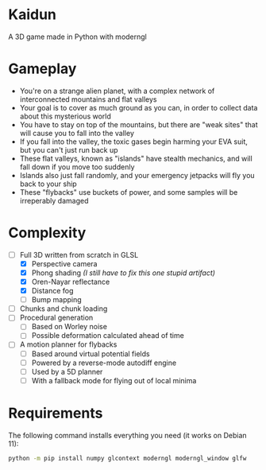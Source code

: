 # Kaidun
A 3D game made in Python with moderngl

# Gameplay

- You're on a strange alien planet, with a complex network of interconnected mountains and flat valleys
- Your goal is to cover as much ground as you can, in order to collect data about this mysterious world
- You have to stay on top of the mountains, but there are "weak sites" that will cause you to fall into the valley
- If you fall into the valley, the toxic gases begin harming your EVA suit, but you can't just run back up
- These flat valleys, known as "islands" have stealth mechanics, and will fall down if you move too suddenly
- Islands also just fall randomly, and your emergency jetpacks will fly you back to your ship
- These "flybacks" use buckets of power, and some samples will be irreperably damaged

# Complexity
- [ ] Full 3D written from scratch in GLSL
  - [X] Perspective camera
  - [X] Phong shading *(I still have to fix this one stupid artifact)*
  - [X] Oren-Nayar reflectance
  - [X] Distance fog
  - [ ] Bump mapping
- [ ] Chunks and chunk loading
- [ ] Procedural generation
  - [ ] Based on Worley noise
  - [ ] Possible deformation calculated ahead of time
- [ ] A motion planner for flybacks
  - [ ] Based around virtual potential fields
  - [ ] Powered by a reverse-mode autodiff engine
  - [ ] Used by a 5D planner
  - [ ] With a fallback mode for flying out of local minima

# Requirements

The following command installs everything you need (it works on Debian 11):

```sh
python -m pip install numpy glcontext moderngl moderngl_window glfw
```

